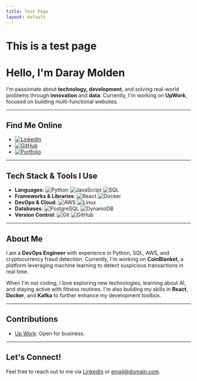 ```yaml
---
title: Test Page
layout: default
---
```


# This is a test page

# Hello, I'm Daray Molden

I'm passionate about **technology, development**, and solving real-world problems through **innovation** and **data**. Currently, I'm working on **UpWork**, focused on building multi-functional websites.

---

## Find Me Online

- [![LinkedIn](https://img.shields.io/badge/LinkedIn-%230077B5.svg?style=flat-square&logo=linkedin&logoColor=white)](https://www.linkedin.com/in/daraymolden/)
- [![GitHub](https://img.shields.io/badge/GitHub-%23121011.svg?style=flat-square&logo=github&logoColor=white)](https://github.com/daray-dev)
- [![Portfolio](https://img.shields.io/badge/Portfolio-%23FF5722.svg?style=flat-square&logo=Firefox-Browser&logoColor=white)](https://Daray-dev.github.io)

---

## Tech Stack & Tools I Use

- **Languages**: ![Python](https://img.shields.io/badge/Python-%2314354C.svg?style=flat-square&logo=python&logoColor=white) ![JavaScript](https://img.shields.io/badge/JavaScript-%23323330.svg?style=flat-square&logo=javascript&logoColor=%23F7DF1E) ![SQL](https://img.shields.io/badge/SQL-%2300f.svg?style=flat-square&logo=sqlite&logoColor=white)
- **Frameworks & Libraries**: ![React](https://img.shields.io/badge/React-%2320232a.svg?style=flat-square&logo=react&logoColor=%2361DAFB) ![Docker](https://img.shields.io/badge/Docker-%230db7ed.svg?style=flat-square&logo=docker&logoColor=white)
- **DevOps & Cloud**: ![AWS](https://img.shields.io/badge/AWS-%23232F3E.svg?style=flat-square&logo=amazon-aws&logoColor=white) ![Linux](https://img.shields.io/badge/Linux-%23FCC624.svg?style=flat-square&logo=linux&logoColor=black)
- **Databases**: ![PostgreSQL](https://img.shields.io/badge/PostgreSQL-%23316192.svg?style=flat-square&logo=postgresql&logoColor=white) ![DynamoDB](https://img.shields.io/badge/Amazon-DynamoDB-%2323CC45.svg?style=flat-square&logo=amazondynamodb&logoColor=white)
- **Version Control**: ![Git](https://img.shields.io/badge/Git-%23F05033.svg?style=flat-square&logo=git&logoColor=white) ![GitHub](https://img.shields.io/badge/GitHub-%23121011.svg?style=flat-square&logo=github&logoColor=white)

---

## About Me

I am a **DevOps Engineer** with experience in Python, SQL, AWS, and cryptocurrency fraud detection. Currently, I'm working on **CoinBlanket**, a platform leveraging machine learning to detect suspicious transactions in real time.

When I'm not coding, I love exploring new technologies, learning about AI, and staying active with fitness routines. I'm also building my skills in **React**, **Docker**, and **Kafka** to further enhance my development toolbox.

---

## Contributions

- [Up Work](https://github.com/Daray-dev/CoinBlanket): Open for business.

---

## Let's Connect!

Feel free to reach out to me via [LinkedIn](https://www.linkedin.com/in/daraymolden/) or [email@domain.com](mailto:raymaws1@gmail.com).
